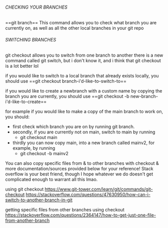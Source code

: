 ###### CHECKING YOUR BRANCHES
==git branch== 
This command allows you to check what branch you are currently on, as well as all the other local branches in your git repo

###### SWITCHING BRANCHES
git checkout allows you to switch from one branch to another
there is a new command called git switch, but i don't know it, and i think that git checkout is a lot better lol

if you would like to switch to a local branch that already exists locally, you should use
==git checkout branch-i'd-like-to-switch-to==

if you would like to create a newbranch with a custom name by copying the branch you are currently, you should use
==git checkout -b new-branch-i'd-like-to-create==

for example if you would like to make a copy of the main branch to work on, you should: 
- first check which branch you are on by running git branch.
- secondly, if you are currently not on main, switch to main by running 
	- git checkout main
- thirdly you can now copy main, into a new branch called mainv2, for example, by running
	- git checkout -b mainv2

You can also copy specific files from & to other branches with checkout & more documentation/sources provided below for your reference!
Stack overflow is your best friend, though I hope whatever we do doesn't get complicated enough to warrant all this lmao.

using git checkout
https://www.git-tower.com/learn/git/commands/git-checkout
https://stackoverflow.com/questions/47630950/how-can-i-switch-to-another-branch-in-git

getting specific files from other branches using checkout
https://stackoverflow.com/questions/2364147/how-to-get-just-one-file-from-another-branch